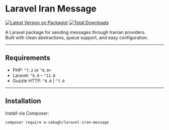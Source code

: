 # Laravel Iran Message

[![Latest Version on Packagist](https://img.shields.io/packagist/v/a-sabagh/laravel-iran-message.svg?style=flat-square)](https://packagist.org/packages/a-sabagh/laravel-iran-message)
[![Total Downloads](https://img.shields.io/packagist/dt/a-sabagh/laravel-iran-message.svg?style=flat-square)](https://packagist.org/packages/a-sabagh/laravel-iran-message)

A Laravel package for sending messages through Iranian providers.  
Built with clean abstractions, queue support, and easy configuration.

---

## Requirements

- PHP: `^7.2` or `^8.0+`
- Laravel: `^6.0` – `^12.0`
- Guzzle HTTP: `^6.0` | `^7.0`

---

## Installation

Install via Composer:

```bash
composer require a-sabagh/laravel-iran-message

